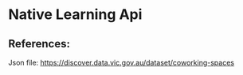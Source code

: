 # Native Learning Api

## References:

Json file: https://discover.data.vic.gov.au/dataset/coworking-spaces
